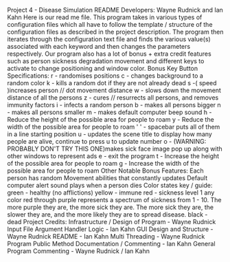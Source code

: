 Project 4 - Disease Simulation
README
Developers: Wayne Rudnick and Ian Kahn
Here is our read me file. This program takes in various types of configuration
files which all have to follow the template / structure of the configuration files
as described in the project description. The program then iterates through the
configuration text file and finds the various value(s) associated with each keyword
and then changes the parameters respectively. Our program also has a lot of bonus +
extra credit features such as person sickness degradation movement and different keys to activate
to change positioning and window color.
Bonus Key Button Specifications:
r - randomises positions
c - changes background to a random color
k - kills a random dot if they are not already dead
s -( speed )increases person // dot movement distance
w - slows down the movement distance of all the persons
z - cures // resurrects all persons, and removes immunity factors
i - infects a random person
b - makes all persons bigger
n - makes all persons smaller
m - makes default computer beep sound
h - Reduce the height of the possible area for people to roam
y - Reduce the width of the possible area for people to roam
' ' - spacebar puts all of them in a line starting position
u - updates the scene title to display how many people are alive, continue to press u to update number
o - (WARNING: PROBABLY DON'T TRY THIS ONE)makes sick face image pop up along with other windows to represent ads
e - exit the program
t - Increase the height of the possible area for people to roam
g - Increase the width of the possible area for people to roam
Other Notable Bonus Features:
Each person has random Movement abilities that constantly updates
Default computer alert sound plays when a person dies
Color states key / guide:
green - healthy (no afflictions)
yellow - immune
red - sickness level 1
any color red through purple represents a spectrum of sickness from 1 - 10.
The more purple they are, the more sick they are. The more sick they are, the slower they are, and the more
likely they are to spread disease.
black - dead
Project Credits:
Infrastructure / Design of Program - Wayne Rudnick
Input File Argument Handler Logic - Ian Kahn
GUI Design and Structure - Wayne Rudnick
README  - Ian Kahn
Multi Threading - Wayne Rudnick
Program Public Method Documentation / Commenting - Ian Kahn
General Program Commenting - Wayne Rudnick / Ian Kahn